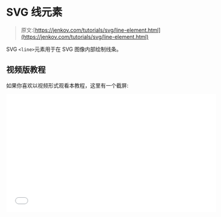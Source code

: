 # SVG 线元素

> 原文:[https://jenkov.com/tutorials/svg/line-element.html](https://jenkov.com/tutorials/svg/line-element.html)

SVG `<line>`元素用于在 SVG 图像内部绘制线条。

## 视频版教程

如果你喜欢以视频形式观看本教程，这里有一个截屏:

<iframe width="560" height="315" src="//www.youtube.com/embed/PrM8F9uflUc?list=PLL8woMHwr36F2tCFnWTbVBQAGQ6nTcXOO" frameborder="0" allowfullscreen=""><h2>SVG 行示例</h2> <p>下面是几个简单的 SVG 行示例:</p> <pre class="codeBox"> &lt;svg xmlns:xlink="http://www.w3.org/1999/xlink"&gt; <b>&lt;line x1="0" y1="10" x2="0" y2="100" style="stroke:#006600;"/&gt; &lt;line x1="10" y1="10" x2="100" y2="100" style="stroke:#006600;"/&gt; &lt;line x1="20" y1="10" x2="100" y2="50" style="stroke:#006600;"/&gt; &lt;line x1="30" y1="10" x2="110" y2="10" style="stroke:#006600;"/&gt;</b> &lt;/svg&gt; </pre> <p>以下是渲染时生成的 SVG 图像:</p> <svg width="320" height="70"> <line x1="0" y1="10" x2="0" y2="100" style="stroke:#006600;"/> <line x1="10" y1="10" x2="100" y2="100" style="stroke:#006600;"/> <line x1="20" y1="10" x2="100" y2="50" style="stroke:#006600;"/> <line x1="30" y1="10" x2="110" y2="10" style="stroke:#006600;"/> </svg> <p>由<code>x1</code>和<code>y1</code>属性设置的点处的线<code>begins</code>。</p> <p>由<code>x2</code>和<code>y2</code>属性设置的点处的线<code>ends</code>。</p> <p><code>style</code>属性设置笔画(线条)的颜色和粗细。样式属性在不同的文本中有更详细的介绍。</p> </body> </html></iframe>